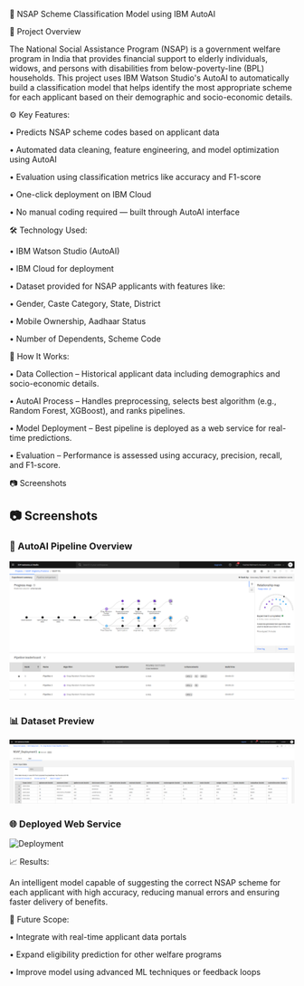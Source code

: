 🧠 NSAP Scheme Classification Model using IBM AutoAI

📌 Project Overview

The National Social Assistance Program (NSAP) is a government welfare program in India that provides financial support to elderly individuals, widows, and persons with disabilities from below-poverty-line (BPL) households. This project uses IBM Watson Studio's AutoAI to automatically build a classification model that helps identify the most appropriate scheme for each applicant based on their demographic and socio-economic details.


⚙️ Key Features:

  • Predicts NSAP scheme codes based on applicant data

  • Automated data cleaning, feature engineering, and model optimization using AutoAI

  • Evaluation using classification metrics like accuracy and F1-score

  • One-click deployment on IBM Cloud

  • No manual coding required — built through AutoAI interface


🛠️ Technology Used:

  • IBM Watson Studio (AutoAI)

  • IBM Cloud for deployment
 
  • Dataset provided for NSAP applicants with features like:

  • Gender, Caste Category, State, District

  • Mobile Ownership, Aadhaar Status

  • Number of Dependents, Scheme Code


🚀 How It Works:

  • Data Collection – Historical applicant data including demographics and socio-economic details.

  • AutoAI Process – Handles preprocessing, selects best algorithm (e.g., Random Forest, XGBoost), and ranks pipelines.

  • Model Deployment – Best pipeline is deployed as a web service for real-time predictions.

  • Evaluation – Performance is assessed using accuracy, precision, recall, and F1-score.


📷 Screenshots

## 📷 Screenshots

### 🔧 AutoAI Pipeline Overview
![AutoAI Pipeline](images/Screenshot%202025-07-31%20023001.png)


### 📊 Dataset Preview
![Dataset](images/Screenshot%202025-07-31%20025452.png)


### 🌐 Deployed Web Service
![Deployment](Screenshot%202025-07-31%20040856.png)





📈 Results:

An intelligent model capable of suggesting the correct NSAP scheme for each applicant with high accuracy, reducing manual errors and ensuring faster delivery of benefits.


🔮 Future Scope:

   • Integrate with real-time applicant data portals

   • Expand eligibility prediction for other welfare programs

   • Improve model using advanced ML techniques or feedback loops
